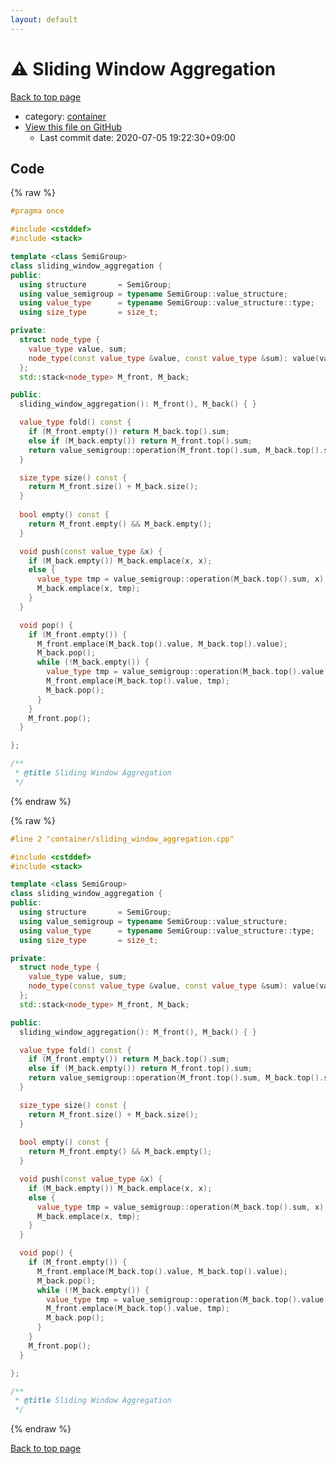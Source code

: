 ```yaml
---
layout: default
---
```


<!-- mathjax config similar to math.stackexchange -->
<script type="text/javascript" async
  src="https://cdnjs.cloudflare.com/ajax/libs/mathjax/2.7.5/MathJax.js?config=TeX-MML-AM_CHTML">
</script>
<script type="text/x-mathjax-config">
  MathJax.Hub.Config({
    TeX: { equationNumbers: { autoNumber: "AMS" }},
    tex2jax: {
      inlineMath: [ ['$','$'] ],
      processEscapes: true
    },
    "HTML-CSS": { matchFontHeight: false },
    displayAlign: "left",
    displayIndent: "2em"
  });
</script>

<script type="text/javascript" src="https://cdnjs.cloudflare.com/ajax/libs/jquery/3.4.1/jquery.min.js"></script>
<script src="https://cdn.jsdelivr.net/npm/jquery-balloon-js@1.1.2/jquery.balloon.min.js" integrity="sha256-ZEYs9VrgAeNuPvs15E39OsyOJaIkXEEt10fzxJ20+2I=" crossorigin="anonymous"></script>
<script type="text/javascript" src="../../assets/js/copy-button.js"></script>
<link rel="stylesheet" href="../../assets/css/copy-button.css" />


# :warning: Sliding Window Aggregation

<a href="../../index.html">Back to top page</a>

* category: <a href="../../index.html#5f0b6ebc4bea10285ba2b8a6ce78b863">container</a>
* <a href="{{ site.github.repository_url }}/blob/master/container/sliding_window_aggregation.cpp">View this file on GitHub</a>
    - Last commit date: 2020-07-05 19:22:30+09:00




## Code

<a id="unbundled"></a>
{% raw %}
```cpp
#pragma once

#include <cstddef>
#include <stack>

template <class SemiGroup>
class sliding_window_aggregation {
public:
  using structure       = SemiGroup;
  using value_semigroup = typename SemiGroup::value_structure;
  using value_type      = typename SemiGroup::value_structure::type;
  using size_type       = size_t;

private:
  struct node_type {
    value_type value, sum;
    node_type(const value_type &value, const value_type &sum): value(value), sum(sum) { }
  };
  std::stack<node_type> M_front, M_back;

public:
  sliding_window_aggregation(): M_front(), M_back() { }

  value_type fold() const {
    if (M_front.empty()) return M_back.top().sum;
    else if (M_back.empty()) return M_front.top().sum;
    return value_semigroup::operation(M_front.top().sum, M_back.top().sum);
  }

  size_type size() const {
    return M_front.size() + M_back.size();
  }
  
  bool empty() const {
    return M_front.empty() && M_back.empty();
  }

  void push(const value_type &x) {
    if (M_back.empty()) M_back.emplace(x, x);
    else {
      value_type tmp = value_semigroup::operation(M_back.top().sum, x);
      M_back.emplace(x, tmp);
    }
  }

  void pop() {
    if (M_front.empty()) {
      M_front.emplace(M_back.top().value, M_back.top().value);
      M_back.pop();
      while (!M_back.empty()) {
        value_type tmp = value_semigroup::operation(M_back.top().value, M_front.top().sum);
        M_front.emplace(M_back.top().value, tmp);
        M_back.pop();
      }
    }
    M_front.pop();
  }

};

/**
 * @title Sliding Window Aggregation
 */
```
{% endraw %}

<a id="bundled"></a>
{% raw %}
```cpp
#line 2 "container/sliding_window_aggregation.cpp"

#include <cstddef>
#include <stack>

template <class SemiGroup>
class sliding_window_aggregation {
public:
  using structure       = SemiGroup;
  using value_semigroup = typename SemiGroup::value_structure;
  using value_type      = typename SemiGroup::value_structure::type;
  using size_type       = size_t;

private:
  struct node_type {
    value_type value, sum;
    node_type(const value_type &value, const value_type &sum): value(value), sum(sum) { }
  };
  std::stack<node_type> M_front, M_back;

public:
  sliding_window_aggregation(): M_front(), M_back() { }

  value_type fold() const {
    if (M_front.empty()) return M_back.top().sum;
    else if (M_back.empty()) return M_front.top().sum;
    return value_semigroup::operation(M_front.top().sum, M_back.top().sum);
  }

  size_type size() const {
    return M_front.size() + M_back.size();
  }
  
  bool empty() const {
    return M_front.empty() && M_back.empty();
  }

  void push(const value_type &x) {
    if (M_back.empty()) M_back.emplace(x, x);
    else {
      value_type tmp = value_semigroup::operation(M_back.top().sum, x);
      M_back.emplace(x, tmp);
    }
  }

  void pop() {
    if (M_front.empty()) {
      M_front.emplace(M_back.top().value, M_back.top().value);
      M_back.pop();
      while (!M_back.empty()) {
        value_type tmp = value_semigroup::operation(M_back.top().value, M_front.top().sum);
        M_front.emplace(M_back.top().value, tmp);
        M_back.pop();
      }
    }
    M_front.pop();
  }

};

/**
 * @title Sliding Window Aggregation
 */

```
{% endraw %}

<a href="../../index.html">Back to top page</a>

